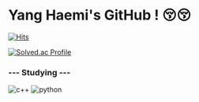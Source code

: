 # Yang Haemi's GitHub ! 😚😚

[![Hits](https://hits.seeyoufarm.com/api/count/incr/badge.svg?url=https%3A%2F%2Fgithub.com%2Fyanghaemi&count_bg=%238E4E00&title_bg=%23FFE3B5&icon=github.svg&icon_color=%23000000&title=hello&edge_flat=false)](https://hits.seeyoufarm.com)

[![Solved.ac Profile](http://mazassumnida.wtf/api/v2/generate_badge?boj=heau0105)](https://solved.ac/heau0105/)

### --- Studying ---
![c++](https://img.shields.io/badge/cplusplus-00599C.svg?&style=for-the-badge&logo=cplusplus&logoColor=00599C)
![python](https://img.shields.io/badge/python-3776AB.svg?&style=for-the-badge&logo=Python&logoColor=3776AB)
<!--
**yanghaemi/yanghaemi** is a ✨ _special_ ✨ repository because its `README.md` (this file) appears on your GitHub profile.

Here are some ideas to get you started:

- 🔭 I’m currently working on ...
- 🌱 I’m currently learning ...
- 👯 I’m looking to collaborate on ...
- 🤔 I’m looking for help with ...
- 💬 Ask me about ...
- 📫 How to reach me: ...
- 😄 Pronouns: ...
- ⚡ Fun fact: ...
-->
